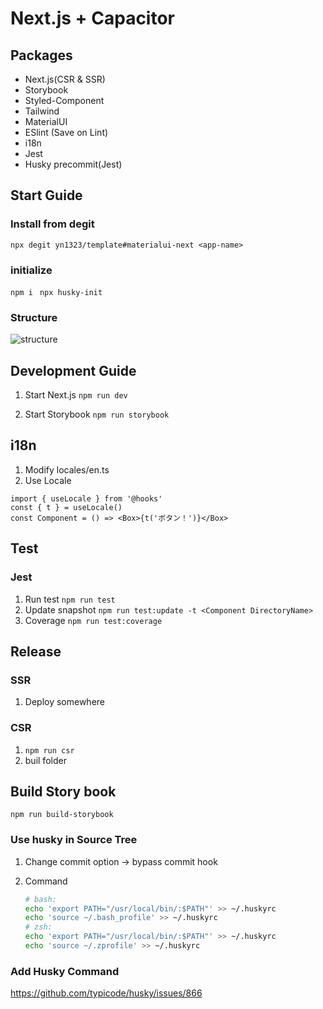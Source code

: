 # Next.js + Capacitor

## Packages

- Next.js(CSR & SSR)
- Storybook
- Styled-Component
- Tailwind
- MaterialUI
- ESlint (Save on Lint)
- i18n
- Jest
- Husky precommit(Jest)

## Start Guide

### Install from degit

`npx degit yn1323/template#materialui-next <app-name>`

### initialize

`npm i `
`npx husky-init`

### Structure

![structure](https://user-images.githubusercontent.com/17682207/124924793-c3a29500-e036-11eb-9a13-af7096bf164b.png)

## Development Guide

1. Start Next.js
   `npm run dev`

2. Start Storybook
   `npm run storybook`

## i18n

1. Modify locales/en.ts
2. Use Locale

```tsx
import { useLocale } from '@hooks'
const { t } = useLocale()
const Component = () => <Box>{t('ボタン！')}</Box>
```

## Test

### Jest

1. Run test
   `npm run test`
1. Update snapshot
   `npm run test:update -t <Component DirectoryName>`
1. Coverage
   `npm run test:coverage`

## Release

### SSR

1. Deploy somewhere

### CSR

1. `npm run csr`
2. buil folder

## Build Story book

`npm run build-storybook`

### Use husky in Source Tree

1. Change commit option -> bypass commit hook
1. Command

   ```sh
   # bash:
   echo 'export PATH="/usr/local/bin/:$PATH"' >> ~/.huskyrc
   echo 'source ~/.bash_profile' >> ~/.huskyrc
   # zsh:
   echo 'export PATH="/usr/local/bin/:$PATH"' >> ~/.huskyrc
   echo 'source ~/.zprofile' >> ~/.huskyrc
   ```

### Add Husky Command

https://github.com/typicode/husky/issues/866
